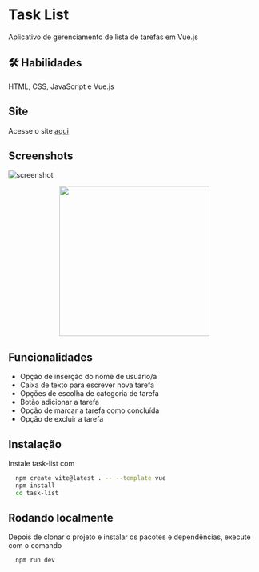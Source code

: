 # Task List

Aplicativo de gerenciamento de lista de tarefas em Vue.js

## 🛠 Habilidades
HTML, CSS, JavaScript e Vue.js

## Site

Acesse o site [aqui](https://form-validation-ea1832.netlify.app/)

## Screenshots

![screenshot](https://user-images.githubusercontent.com/37091987/208219716-becd5290-68ae-4637-b536-7b41a269162c.png)

<div align="center">
<img src=(https://user-images.githubusercontent.com/37091987/208219716-becd5290-68ae-4637-b536-7b41a269162c.png" width="300px" />
</div>

## Funcionalidades

- Opção de inserção do nome de usuário/a
- Caixa de texto para escrever nova tarefa
- Opções de escolha de categoria de tarefa
- Botão adicionar a tarefa
- Opção de marcar a tarefa como concluída
- Opção de excluir a tarefa

## Instalação

Instale task-list com 

```bash
  npm create vite@latest . -- --template vue
  npm install
  cd task-list
```

## Rodando localmente

Depois de clonar o projeto e instalar os pacotes e dependências, execute com o comando

```bash
  npm run dev
```
